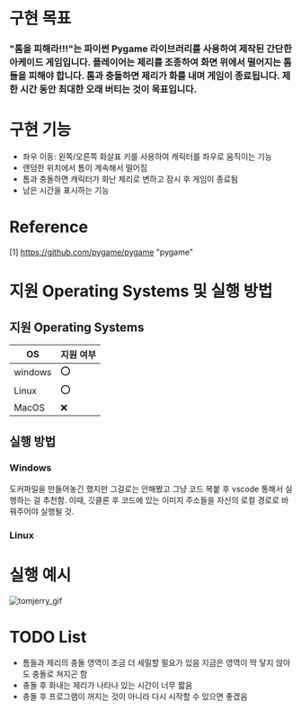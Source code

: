 # 구현 목표
###  "톰을 피해라!!!"는 파이썬 Pygame 라이브러리를 사용하여 제작된 간단한 아케이드 게임입니다. 플레이어는 제리를 조종하여 화면 위에서 떨어지는 톰들을 피해야 합니다. 톰과 충돌하면 제리가 화를 내며 게임이 종료됩니다. 제한 시간 동안 최대한 오래 버티는 것이 목표입니다.

# 구현 기능

* 좌우 이동: 왼쪽/오른쪽 화살표 키를 사용하여 캐릭터를 좌우로 움직이는 기능
* 랜덤한 위치에서 톰이 계속해서 떨어짐
* 톰과 충돌하면 캐릭터가 화난 제리로 변하고 잠시 후 게임이 종료됨
* 남은 시간을 표시하는 기능


# Reference
[1] https://github.com/pygame/pygame "pygame" 

# 지원 Operating Systems 및 실행 방법

## 지원 Operating Systems
|OS| 지원 여부 |
|-----|--------|
|windows | :o:  |
| Linux  | :o: |
|MacOS  | :x:  |

## 실행 방법
### Windows
도커파일을 만들어놓긴 했지만 그걸로는 안해봤고 그냥 코드 복붙 후 vscode 통해서 실행하는 걸 추천함. 이때, 깃클론 후 코드에 있는 이미지 주소들을 자신의 로컬 경로로 바꿔주어야 실행될 것.

### Linux



# 실행 예시

![tomjerry_gif](https://github.com/catcat0902/oss_pp_phase1/assets/164159970/37afe55e-fdf1-4bfb-ab36-981f34d9d7cc)


# TODO List
* 톰들과 제리의 충돌 영역이 조금 더 세밀할 필요가 있음 지금은 영역이 딱 닿지 않아도 충돌로 쳐지곤 함
* 충돌 후 화내는 제리가 나타나 있는 시간이 너무 짧음
* 충돌 후 프로그램이 꺼지는 것이 아니라 다시 시작할 수 있으면 좋겠음
